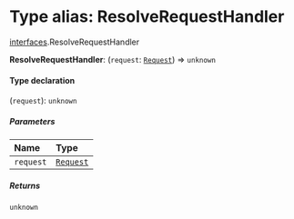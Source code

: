 # Type alias: ResolveRequestHandler

[interfaces](/en/auto-docs/fixed-layout-editor/modules/interfaces.md).ResolveRequestHandler

**ResolveRequestHandler**: (`request`: [`Request`](/en/auto-docs/fixed-layout-editor/interfaces/interfaces.Request.md)) => `unknown`

#### Type declaration

(`request`): `unknown`

##### Parameters

| Name | Type |
| :------ | :------ |
| `request` | [`Request`](/en/auto-docs/fixed-layout-editor/interfaces/interfaces.Request.md) |

##### Returns

`unknown`
